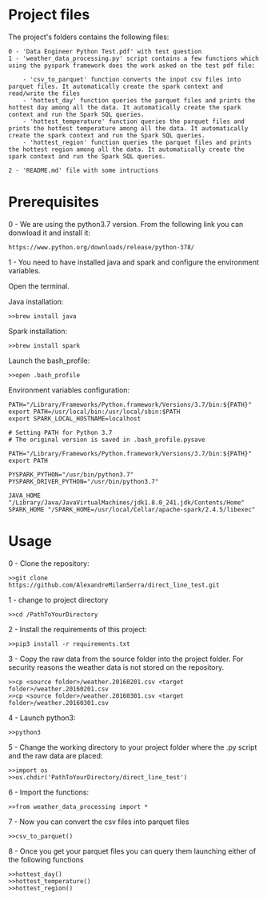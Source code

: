 # Project files

 The project's folders contains the following files:
 
    0 - 'Data Engineer Python Test.pdf' with test question
    1 - 'weather_data_processing.py' script contains a few functions which using the pyspark framework does the work asked on the test pdf file:
        
        - 'csv_to_parquet' function converts the input csv files into parquet files. It automatically create the spark context and read/write the files
        - 'hottest_day' function queries the parquet files and prints the hottest day among all the data. It automatically create the spark context and run the Spark SQL queries.
        - 'hottest_temperature' function queries the parquet files and prints the hottest temperature among all the data. It automatically create the spark context and run the Spark SQL queries.
        - 'hottest_region' function queries the parquet files and prints the hottest region among all the data. It automatically create the spark context and run the Spark SQL queries.

    2 - 'README.md' file with some intructions

# Prerequisites 

0 - We are using the python3.7 version. From the following link you can donwload it and install it:

    https://www.python.org/downloads/release/python-378/
       

1 - You need to have 
installed java and spark and configure the environment variables. 

Open the terminal.


Java installation:

    >>brew install java

Spark installation:

    >>brew install spark


Launch the bash_profile:

    >>open .bash_profile

Environment variables configuration:

    PATH="/Library/Frameworks/Python.framework/Versions/3.7/bin:${PATH}"
    export PATH=/usr/local/bin:/usr/local/sbin:$PATH
    export SPARK_LOCAL_HOSTNAME=localhost

    # Setting PATH for Python 3.7
    # The original version is saved in .bash_profile.pysave

    PATH="/Library/Frameworks/Python.framework/Versions/3.7/bin:${PATH}"
    export PATH

    PYSPARK_PYTHON="/usr/bin/python3.7"
    PYSPARK_DRIVER_PYTHON="/usr/bin/python3.7"

    JAVA_HOME "/Library/Java/JavaVirtualMachines/jdk1.8.0_241.jdk/Contents/Home"
    SPARK_HOME "/SPARK_HOME=/usr/local/Cellar/apache-spark/2.4.5/libexec"

# Usage
0 - Clone the repository:

    >>git clone https://github.com/AlexandreMilanSerra/direct_line_test.git
    
1 - change to project directory 

    >>cd /PathToYourDirectory

2 - Install the requirements of this project:

    >>pip3 install -r requirements.txt
   
3 - Copy the raw data from the source folder into the project folder. For security reasons the weather data is not stored on the repository.
    
    >>cp <source folder>/weather.20160201.csv <target folder>/weather.20160201.csv
    >>cp <source folder>/weather.20160301.csv <target folder>/weather.20160301.csv

4 - Launch python3:

    >>python3

5 - Change the working directory to your project folder where the .py script and the raw data are placed:

    >>import os
    >>os.chdir('PathToYourDirectory/direct_line_test')
 
6 - Import the functions:
    
    >>from weather_data_processing import *
 
7 - Now you can convert the csv files into parquet files

    >>csv_to_parquet()
   
8 - Once you get your parquet files you can query them launching either of the following functions

    >>hottest_day()
    >>hottest_temperature()
    >>hottest_region()
